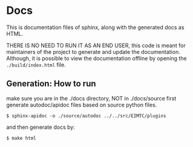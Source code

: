 # Docs
This is documentation files of sphinx, along with the generated docs as HTML.

THERE IS NO NEED TO RUN IT AS AN END USER, this code is meant for maintainers of the project to generate and update the documentation. Although, it is possible to view the documentation offline by opening the `./build/index.html` file.

## Generation: How to run
make sure you are in the ./docs directory, NOT in ./docs/source
first generate autodoc/apidoc files based on source python files.
```
$ sphinx-apidoc -o ./source/autodoc ../../src/EIMTC/plugins
```

and then generate docs by:
```
$ make html
```

